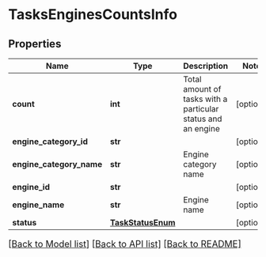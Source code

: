 # TasksEnginesCountsInfo

## Properties
Name | Type | Description | Notes
------------ | ------------- | ------------- | -------------
**count** | **int** | Total amount of tasks with a particular status and an engine | [optional] 
**engine_category_id** | **str** |  | [optional] 
**engine_category_name** | **str** | Engine category name | [optional] 
**engine_id** | **str** |  | [optional] 
**engine_name** | **str** | Engine name | [optional] 
**status** | [**TaskStatusEnum**](TaskStatusEnum.md) |  | [optional] 

[[Back to Model list]](../README.md#documentation-for-models) [[Back to API list]](../README.md#documentation-for-api-endpoints) [[Back to README]](../README.md)

<style>
     p, ul, ol, li { font-size: 18px !important;}
</style>


